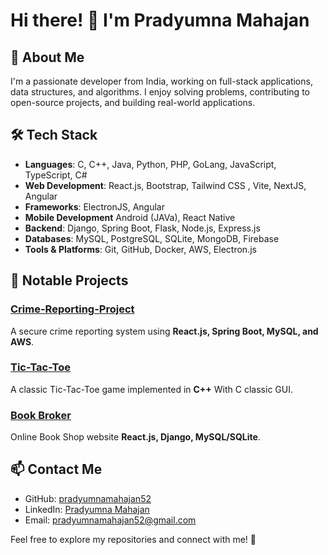 # Hi there! 👋 I'm Pradyumna Mahajan

## 🚀 About Me
I'm a passionate developer from India, working on full-stack applications, data structures, and algorithms. I enjoy solving problems, contributing to open-source projects, and building real-world applications.

## 🛠 Tech Stack
- **Languages**: C, C++, Java, Python, PHP, GoLang, JavaScript, TypeScript, C#
- **Web Development**: React.js, Bootstrap, Tailwind CSS , Vite, NextJS, Angular
- **Frameworks**: ElectronJS, Angular
- **Mobile Development** Android (JAVa), React Native
- **Backend**: Django, Spring Boot, Flask, Node.js, Express.js
- **Databases**: MySQL, PostgreSQL, SQLite, MongoDB, Firebase 
- **Tools & Platforms**: Git, GitHub, Docker, AWS, Electron.js

## 📌 Notable Projects
### [Crime-Reporting-Project](https://github.com/pradyumnamahajan52/Crime-Reporting-Project)
A secure crime reporting system using **React.js, Spring Boot, MySQL, and AWS**.

### [Tic-Tac-Toe](https://github.com/pradyumnamahajan52/tic-tac-toe)
A classic Tic-Tac-Toe game implemented in **C++** With C classic GUI.

### [Book Broker](https://github.com/pradyumnamahajan52/bookbroker.git)
Online Book Shop website **React.js, Django, MySQL/SQLite**.

## 📫 Contact Me
- GitHub: [pradyumnamahajan52](https://github.com/pradyumnamahajan52)
- LinkedIn: [Pradyumna Mahajan](https://www.linkedin.com/in/pradyumnamahajan52/)
- Email: [pradyumnamahajan52@gmail.com](mailto:pradyumnamahajan52@gmail.com)

Feel free to explore my repositories and connect with me! 🚀


<!--
**pradyumnamahajan52/pradyumnamahajan52** is a ✨ _special_ ✨ repository because its `README.md` (this file) appears on your GitHub profile.

Here are some ideas to get you started:

- 🔭 I’m currently working on ...
- 🌱 I’m currently learning ...
- 👯 I’m looking to collaborate on ...
- 🤔 I’m looking for help with ...
- 💬 Ask me about ...
- 📫 How to reach me: ...
- 😄 Pronouns: ...
- ⚡ Fun fact: ...
-->
